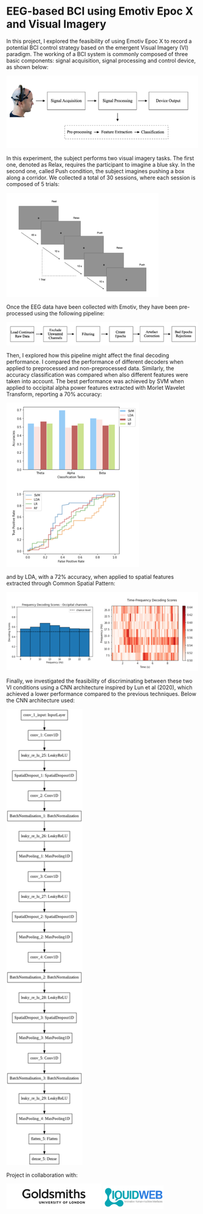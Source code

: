 # EEG-based BCI using Emotiv Epoc X and Visual Imagery


In this project, I explored the feasibility of using Emotiv Epoc X to record a potential BCI control strategy based on the emergent Visual Imagery (VI) paradigm.
The working of a BCI system is commonly composed of three basic components: signal acquisition, signal processing and control device, as shown below:

 
 <img src="https://github.com/Ilesal/BCI_Analysis/blob/main/images/BCI_flow.png?raw=true" width="600px" height="auto">
 


In this experiment, the subject performs two visual imagery tasks. The first one, denoted as Relax, requires the participant to imagine a blue sky. In the second one, called Push condition, the subject imagines pushing a box along a corridor. We collected a total of 30 sessions, where each session is composed of 5 trials:


 <img src="https://github.com/Ilesal/BCI_Analysis/blob/main/images/design.png?raw=true" width="400px" height="auto">


Once the EEG data have been collected with Emotiv, they have been pre-processed using the following pipeline:


 <img src="https://github.com/Ilesal/BCI_Analysis/blob/main/images/preproc.png?raw=true" width="600px" height="auto">

 
 
Then, I explored how this pipeline might affect the final decoding performance. I compared the performance of different decoders when applied to preprocessed and non-preprocessed data. Similarly, the accuracy classification was compared when also different features were taken into account. 
The best performance was achieved by SVM when applied to occipital alpha power features extracted with Morlet Wavelet Transform, reporting a 70% accuracy: 

 <img src="https://github.com/Ilesal/BCI_Analysis/blob/main/images/first_res.png?raw=true" width="350px" height="auto">


and by LDA, with a 72% accuracy, when applied to spatial features extracted through Common Spatial Pattern: 

 <img src="https://github.com/Ilesal/BCI_Analysis/blob/main/images/second_res.png?raw=true" width="600px" height="auto">


Finally, we investigated the feasibility of discriminating between these two VI conditions using a CNN architecture inspired by Lun et al (2020), which achieved a lower performance compared to the previous techniques. Below the CNN architecture used:

 <img src="https://github.com/Ilesal/BCI_Analysis/blob/main/images/cnn.png?raw=true" width="200px" height="auto">


Project in collaboration with: 

 <p float="left">
 <img src="https://github.com/Ilesal/BCI_Analysis/blob/main/images/gold.png?raw=true" width="250px" height="auto">
 <img src="https://github.com/Ilesal/BCI_Analysis/blob/main/images/liquidweb.png?raw=true" width="160px" height="auto"> 
</p>








